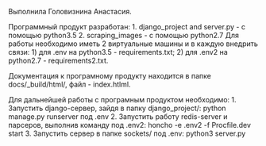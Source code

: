 Выполнила Головизнина Анастасия.

Программный продукт разработан:
    1. django_project and server.py - с помощью python3.5
    2. scraping_images - с помощью python2.7
Для работы необходимо иметь 2 виртуальные машины и в каждую внедрить связи:
    1) для .env на python3.5 - requirements.txt;
    2) для .env2 на python2.7 - requirements2.txt.

Документация к програмному продукту находится в папке docs/_build/html/, файл - index.htlml.

Для дальнейшей работы с програмным продуктом необходимо:
    1. Запустить django-сервер, зайдя в папку django_project/: 
        python manage.py runserver под .env
    2. Запустить работу redis-server и парсеров, выполнив команду под .env2:
        honcho -e .env2 -f Procfile.dev start
    3. Запустить сервер в папке sockets/ под .env:
        python3 server.py

